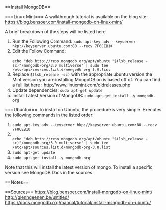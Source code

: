==Install MongoDB==

===Linux Mint===
A walkthrough tutorial is available on the blog site: https://blog.bensoer.com/install-mongodb-on-linux-mint/

A brief breakdown of the steps will be listed here
<ol>
<li>Run the Following Command: <code>sudo apt-key adv --keyserver hkp://keyserver.ubuntu.com:80 --recv 7F0CEB10</code></li>
<li>Edit the Follow Command: <br> 

 <code> 
echo "deb http://repo.mongodb.org/apt/ubuntu "$(lsb_release -sc)"/mongodb-org/3.0 multiverse" | sudo tee /etc/apt/sources.list.d/mongodb-org-3.0.list
</code>

</li>
<li>Replace <code>$(lsb_release -sc)</code> with the appropriate ubuntu version the Mint version you are installing MongoDB on is based off of. You can find a full list here : http://www.linuxmint.com/oldreleases.php</li>
<li> Update dependencies: <code>sudo apt-get update</code></li>
<li> Install Latest Version of MongoDB: <code>sudo apt-get install -y mongodb-org</code></li>
</ol>

===Ubuntu===
To install on Ubuntu, the procedure is very simple. Executes the following commands in the listed order:

<ol>
<li><code>sudo apt-key adv --keyserver hkp://keyserver.ubuntu.com:80 --recv 7F0CEB10</code></li>
<li>
 <code> 
echo "deb http://repo.mongodb.org/apt/ubuntu "$(lsb_release -sc)"/mongodb-org/3.0 multiverse" | sudo tee /etc/apt/sources.list.d/mongodb-org-3.0.list
</code>

</li>
<li><code>sudo apt-get update</code></li>
<li><code>sudo apt-get install -y mongodb-org</code></li>
</ol>

Note that this will install the latest version of mongo. To install a specific version see MongoDB Docs in the sources

==Notes==

==Sources==
https://blog.bensoer.com/install-mongodb-on-linux-mint/ <br>
http://glenngeenen.be/untitled/ <br>
https://docs.mongodb.org/manual/tutorial/install-mongodb-on-ubuntu/ <br>
